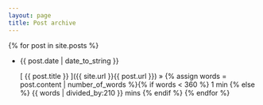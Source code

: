 ```yaml
---
layout: page
title: Post archive
---
```


{% for post in site.posts %}

* {{ post.date | date_to_string }}

    [ {{ post.title }} ]({{ site.url }}{{ post.url }}) &raquo; {% assign words = post.content | number_of_words %}{% if words < 360 %}
    1 min {% else %}
    {{ words | divided_by:210 }} mins
  {% endif %} 
{% endfor %}
